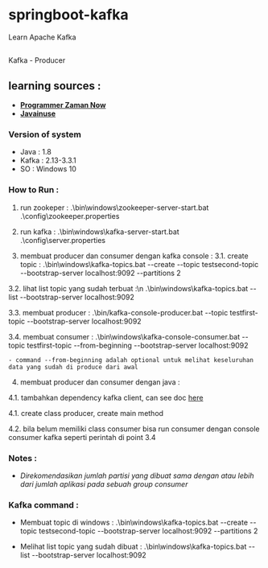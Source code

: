 # springboot-kafka
Learn Apache Kafka

##
Kafka - Producer

## learning sources : 
- [**Programmer Zaman Now**](https://www.youtube.com/watch?v=JTuGhqdhl68&list=PL-CtdCApEFH8dJMuQGojbjUdLEty8mqYF&index=8)
- [**Javainuse**](https://www.javainuse.com/messaging/kafka/architecture)

### Version of system
- Java : 1.8
- Kafka : 2.13-3.3.1
- SO : Windows 10


### How to Run :
1. run zookeper : 
    .\bin\windows\zookeeper-server-start.bat .\config\zookeeper.properties
	
2. run kafka : 
    .\bin\windows\kafka-server-start.bat .\config\server.properties
	
3. membuat producer dan consumer dengan kafka console : 
3.1. create topic : 
    .\bin\windows\kafka-topics.bat --create --topic testsecond-topic --bootstrap-server localhost:9092 --partitions 2
	
3.2. lihat list topic yang sudah terbuat :\n 
    .\bin\windows\kafka-topics.bat --list --bootstrap-server localhost:9092
	
3.3. membuat producer : 
	.\bin/kafka-console-producer.bat --topic testfirst-topic --bootstrap-server localhost:9092
	
3.4. membuat consumer :
	.\bin\windows\kafka-console-consumer.bat --topic testfirst-topic --from-beginning --bootstrap-server localhost:9092
	
	- command --from-beginning adalah optional untuk melihat keseluruhan data yang sudah di produce dari awal


4. membuat producer dan consumer dengan java :

4.1. tambahkan dependency kafka client, can see doc [here](https://kafka.apache.org/33/javadoc/index.html?org/apache/kafka/clients/producer/KafkaProducer.html)

4.1. create class producer, create main method

4.2. bila belum memiliki class consumer bisa run consumer dengan console consumer kafka seperti perintah di point 3.4


### Notes :
- *Direkomendasikan jumlah partisi yang dibuat sama dengan atau lebih dari jumlah aplikasi pada sebuah group consumer*



### Kafka command :
- Membuat topic di windows :
	.\bin\windows\kafka-topics.bat --create --topic testsecond-topic --bootstrap-server localhost:9092 --partitions 2

- Melihat list topic yang sudah dibuat : 
	.\bin\windows\kafka-topics.bat --list --bootstrap-server localhost:9092